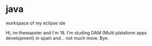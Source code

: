 # java
workspace of my eclipse ide

Hi, im thewapster and I'm 18. I'm studing DAM (Multi plataform apps development) in spain and... not much more. Bye.
